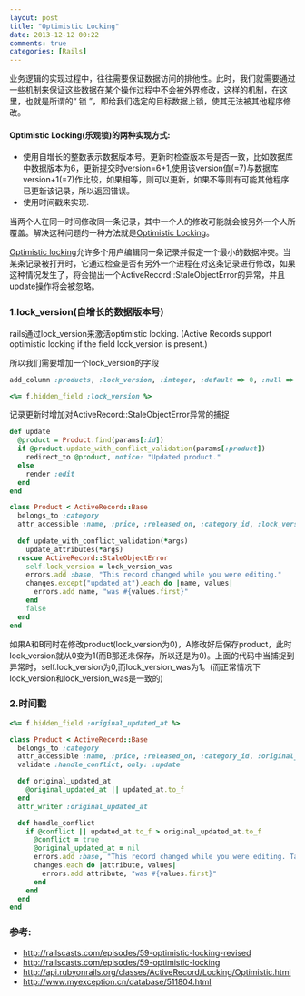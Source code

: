 ```yaml
---
layout: post
title: "Optimistic Locking"
date: 2013-12-12 00:22
comments: true
categories: [Rails]
---
```


业务逻辑的实现过程中，往往需要保证数据访问的排他性。此时，我们就需要通过一些机制来保证这些数据在某个操作过程中不会被外界修改，这样的机制，在这里，也就是所谓的“ 锁 ”，即给我们选定的目标数据上锁，使其无法被其他程序修改。

#### Optimistic Locking(乐观锁)的两种实现方式:
* 使用自增长的整数表示数据版本号。更新时检查版本号是否一致，比如数据库中数据版本为6，更新提交时version=6+1,使用该version值(=7)与数据库version+1(=7)作比较，如果相等，则可以更新，如果不等则有可能其他程序已更新该记录，所以返回错误。
* 使用时间戳来实现.

<!-- more -->

当两个人在同一时间修改同一条记录，其中一个人的修改可能就会被另外一个人所覆盖。解决这种问题的一种方法就是[Optimistic Locking](http://railscasts.com/episodes/59-optimistic-locking-revised)。

[Optimistic locking](http://api.rubyonrails.org/classes/ActiveRecord/Locking/Optimistic.html)允许多个用户编辑同一条记录并假定一个最小的数据冲突。当某条记录被打开时，它通过检查是否有另外一个进程在对这条记录进行修改，如果这种情况发生了，将会抛出一个ActiveRecord::StaleObjectError的异常，并且update操作将会被忽略。

### 1.lock_version(自增长的数据版本号)
rails通过lock_version来激活optimistic locking.
(Active Records support optimistic locking if the field lock_version is present.)

所以我们需要增加一个lock_version的字段
```ruby
add_column :products, :lock_version, :integer, :default => 0, :null => false
```
```ruby _form.html
<%= f.hidden_field :lock_version %>
```
记录更新时增加对ActiveRecord::StaleObjectError异常的捕捉
```ruby products_controller.rb
def update
  @product = Product.find(params[:id])
  if @product.update_with_conflict_validation(params[:product])
    redirect_to @product, notice: "Updated product."
  else
    render :edit
  end 
end 
```
```ruby product.rb
class Product < ActiveRecord::Base
  belongs_to :category
  attr_accessible :name, :price, :released_on, :category_id, :lock_version
  
  def update_with_conflict_validation(*args)
    update_attributes(*args)
  rescue ActiveRecord::StaleObjectError
    self.lock_version = lock_version_was
    errors.add :base, "This record changed while you were editing."
    changes.except("updated_at").each do |name, values|
      errors.add name, "was #{values.first}"
    end
    false
  end
end
```
如果A和B同时在修改product(lock_version为0)，A修改好后保存product，此时lock_version就从0变为1(而B那还未保存，所以还是为0)。上面的代码中当捕捉到异常时，self.lock_version为0,而lock_version_was为1。(而正常情况下lock_version和lock_version_was是一致的)

### 2.时间戳
```ruby _form.html
<%= f.hidden_field :original_updated_at %>
```
```ruby product.rb
class Product < ActiveRecord::Base
  belongs_to :category
  attr_accessible :name, :price, :released_on, :category_id, :original_updated_at
  validate :handle_conflict, only: :update

  def original_updated_at
    @original_updated_at || updated_at.to_f
  end
  attr_writer :original_updated_at

  def handle_conflict
    if @conflict || updated_at.to_f > original_updated_at.to_f
      @conflict = true
      @original_updated_at = nil
      errors.add :base, "This record changed while you were editing. Take these changes into account and submit it again."
      changes.each do |attribute, values|
        errors.add attribute, "was #{values.first}"
      end
    end
  end
end
```

### 参考:
* http://railscasts.com/episodes/59-optimistic-locking-revised
* http://railscasts.com/episodes/59-optimistic-locking
* http://api.rubyonrails.org/classes/ActiveRecord/Locking/Optimistic.html
* http://www.myexception.cn/database/511804.html
